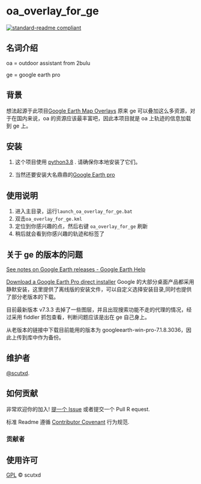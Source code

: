 # oa_overlay_for_ge

[![standard-readme compliant](https://img.shields.io/badge/readme%20style-standard-brightgreen.svg?style=flat-square)](https://github.com/RichardLitt/standard-readme)

## 名词介绍

oa = outdoor assistant from 2bulu

ge = google earth pro

## 背景

想法起源于此项目[Google Earth Map Overlays](http://ge-map-overlays.appspot.com/)
原来 ge 可以叠加这么多资源，对于在国内来说，oa 的资源应该最丰富吧，因此本项目就是 oa 上轨迹的信息加载 到 ge 上。

## 安装

1. 这个项目使用 [python3.8](https://www.python.org/) . 请确保你本地安装了它们。

2. 当然还要安装大名鼎鼎的[Google Earth pro](https://www.google.com/earth/versions/#earth-pro)

## 使用说明

1. 进入主目录，运行`launch_oa_overlay_for_ge.bat`
2. 双击`oa_overlay_for_ge.kml`
3. 定位到你感兴趣的点，然后右键 `oa_overlay_for_ge` 刷新
4. 稍后就会看到你感兴趣的轨迹和标签了

## 关于 ge 的版本的问题

[See notes on Google Earth releases - Google Earth Help](https://support.google.com/earth/answer/40901?hl=en)

[Download a Google Earth Pro direct installer](https://support.google.com/earth/answer/168344?hl=en)
Google 的大部分桌面产品都采用静默安装，这里提供了离线版的安装文件，可以自定义选择安装目录,同时也提供了部分老版本的下载。

目前最新版本 v7.3.3 去掉了一些图层，并且出现搜索功能不走的代理的情况，经过采用 fiddler 抓包查看，判断问题应该是出在 ge 自己身上。

从老版本的链接中下载目前能用的版本为 googleearth-win-pro-7.1.8.3036，因此上传到库中作为备份。

## 维护者

[@scutxd](https://github.com/scutxd).

## 如何贡献

非常欢迎你的加入! [提一个 Issue](https://github.com/scutxd/oa_overlay_for_ge/issues/new) 或者提交一个 Pull R equest.

标准 Readme 遵循 [Contributor Covenant](http://contributor-covenant.org/version/1/3/0/) 行为规范.

### 贡献者

## 使用许可

[GPL](LICENSE) © scutxd
